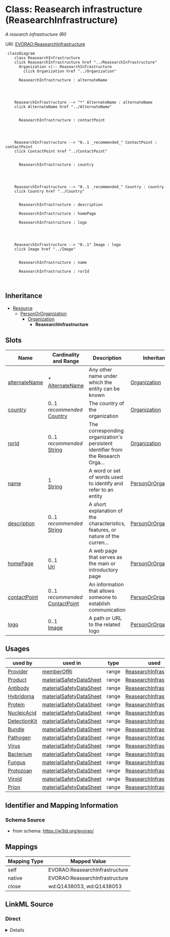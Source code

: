 

# Class: Reasearch infrastructure (ReasearchInfrastructure) 


_A research infrastructure (RI)_





URI: [EVORAO:ReasearchInfrastructure](https://w3id.org/evorao/ReasearchInfrastructure)






```mermaid
 classDiagram
    class ReasearchInfrastructure
    click ReasearchInfrastructure href "../ReasearchInfrastructure"
      Organization <|-- ReasearchInfrastructure
        click Organization href "../Organization"
      
      ReasearchInfrastructure : alternateName
        
          
    
    
    ReasearchInfrastructure --> "*" AlternateName : alternateName
    click AlternateName href "../AlternateName"

        
      ReasearchInfrastructure : contactPoint
        
          
    
    
    ReasearchInfrastructure --> "0..1 _recommended_" ContactPoint : contactPoint
    click ContactPoint href "../ContactPoint"

        
      ReasearchInfrastructure : country
        
          
    
    
    ReasearchInfrastructure --> "0..1 _recommended_" Country : country
    click Country href "../Country"

        
      ReasearchInfrastructure : description
        
      ReasearchInfrastructure : homePage
        
      ReasearchInfrastructure : logo
        
          
    
    
    ReasearchInfrastructure --> "0..1" Image : logo
    click Image href "../Image"

        
      ReasearchInfrastructure : name
        
      ReasearchInfrastructure : rorId
        
      
```





## Inheritance
* [Resource](Resource.md)
    * [PersonOrOrganization](PersonOrOrganization.md)
        * [Organization](Organization.md)
            * **ReasearchInfrastructure**



## Slots

| Name | Cardinality and Range | Description | Inheritance |
| ---  | --- | --- | --- |
| [alternateName](alternateName.md) | * <br/> [AlternateName](AlternateName.md) | Any other name under which the entity can be known | [Organization](Organization.md) |
| [country](country.md) | 0..1 _recommended_ <br/> [Country](Country.md) | The country of the organization | [Organization](Organization.md) |
| [rorId](rorId.md) | 0..1 _recommended_ <br/> [String](String.md) | The corresponding organization's persistent identifier from the Research Orga... | [Organization](Organization.md) |
| [name](name.md) | 1 <br/> [String](String.md) | A word or set of words used to identify and refer to an entity | [PersonOrOrganization](PersonOrOrganization.md) |
| [description](description.md) | 0..1 _recommended_ <br/> [String](String.md) | A short explanation of the characteristics, features, or nature of the curren... | [PersonOrOrganization](PersonOrOrganization.md) |
| [homePage](homePage.md) | 0..1 <br/> [Uri](Uri.md) | A web page that serves as the main or introductory page | [PersonOrOrganization](PersonOrOrganization.md) |
| [contactPoint](contactPoint.md) | 0..1 _recommended_ <br/> [ContactPoint](ContactPoint.md) | An information that allows someone to establish communication | [PersonOrOrganization](PersonOrOrganization.md) |
| [logo](logo.md) | 0..1 <br/> [Image](Image.md) | A path or URL to the related logo | [PersonOrOrganization](PersonOrOrganization.md) |





## Usages

| used by | used in | type | used |
| ---  | --- | --- | --- |
| [Provider](Provider.md) | [memberOfRi](memberOfRi.md) | range | [ReasearchInfrastructure](ReasearchInfrastructure.md) |
| [Product](Product.md) | [materialSafetyDataSheet](materialSafetyDataSheet.md) | range | [ReasearchInfrastructure](ReasearchInfrastructure.md) |
| [Antibody](Antibody.md) | [materialSafetyDataSheet](materialSafetyDataSheet.md) | range | [ReasearchInfrastructure](ReasearchInfrastructure.md) |
| [Hybridoma](Hybridoma.md) | [materialSafetyDataSheet](materialSafetyDataSheet.md) | range | [ReasearchInfrastructure](ReasearchInfrastructure.md) |
| [Protein](Protein.md) | [materialSafetyDataSheet](materialSafetyDataSheet.md) | range | [ReasearchInfrastructure](ReasearchInfrastructure.md) |
| [NucleicAcid](NucleicAcid.md) | [materialSafetyDataSheet](materialSafetyDataSheet.md) | range | [ReasearchInfrastructure](ReasearchInfrastructure.md) |
| [DetectionKit](DetectionKit.md) | [materialSafetyDataSheet](materialSafetyDataSheet.md) | range | [ReasearchInfrastructure](ReasearchInfrastructure.md) |
| [Bundle](Bundle.md) | [materialSafetyDataSheet](materialSafetyDataSheet.md) | range | [ReasearchInfrastructure](ReasearchInfrastructure.md) |
| [Pathogen](Pathogen.md) | [materialSafetyDataSheet](materialSafetyDataSheet.md) | range | [ReasearchInfrastructure](ReasearchInfrastructure.md) |
| [Virus](Virus.md) | [materialSafetyDataSheet](materialSafetyDataSheet.md) | range | [ReasearchInfrastructure](ReasearchInfrastructure.md) |
| [Bacterium](Bacterium.md) | [materialSafetyDataSheet](materialSafetyDataSheet.md) | range | [ReasearchInfrastructure](ReasearchInfrastructure.md) |
| [Fungus](Fungus.md) | [materialSafetyDataSheet](materialSafetyDataSheet.md) | range | [ReasearchInfrastructure](ReasearchInfrastructure.md) |
| [Protozoan](Protozoan.md) | [materialSafetyDataSheet](materialSafetyDataSheet.md) | range | [ReasearchInfrastructure](ReasearchInfrastructure.md) |
| [Viroid](Viroid.md) | [materialSafetyDataSheet](materialSafetyDataSheet.md) | range | [ReasearchInfrastructure](ReasearchInfrastructure.md) |
| [Prion](Prion.md) | [materialSafetyDataSheet](materialSafetyDataSheet.md) | range | [ReasearchInfrastructure](ReasearchInfrastructure.md) |






## Identifier and Mapping Information







### Schema Source


* from schema: https://w3id.org/evorao/




## Mappings

| Mapping Type | Mapped Value |
| ---  | ---  |
| self | EVORAO:ReasearchInfrastructure |
| native | EVORAO:ReasearchInfrastructure |
| close | wd:Q1438053, wd:Q1438053 |







## LinkML Source

<!-- TODO: investigate https://stackoverflow.com/questions/37606292/how-to-create-tabbed-code-blocks-in-mkdocs-or-sphinx -->

### Direct

<details>
```yaml
name: ReasearchInfrastructure
description: A research infrastructure (RI)
title: Reasearch infrastructure
from_schema: https://w3id.org/evorao/
close_mappings:
- wd:Q1438053
- wd:Q1438053
is_a: Organization

```
</details>

### Induced

<details>
```yaml
name: ReasearchInfrastructure
description: A research infrastructure (RI)
title: Reasearch infrastructure
from_schema: https://w3id.org/evorao/
close_mappings:
- wd:Q1438053
- wd:Q1438053
is_a: Organization
attributes:
  alternateName:
    name: alternateName
    description: Any other name under which the entity can be known
    title: alternate name
    comments:
    - This includes previous names, acronyms, former taxonomic terms, and other variations.
      This information can serve as keywords for search purposes and as a bridge with
      other projects that use different naming systems or taxonomies
    from_schema: https://w3id.org/evorao/
    close_mappings:
    - wdp:P4970
    - schema:alternateName
    rank: 1000
    alias: alternateName
    owner: ReasearchInfrastructure
    domain_of:
    - Organization
    - CommonName
    - AlternateName
    range: AlternateName
    required: false
    multivalued: true
  country:
    name: country
    description: The country of the organization
    title: country
    from_schema: https://w3id.org/evorao/
    rank: 1000
    alias: country
    owner: ReasearchInfrastructure
    domain_of:
    - Organization
    range: Country
    required: false
    recommended: true
    multivalued: false
  rorId:
    name: rorId
    description: The corresponding organization's persistent identifier from the Research
      Organization Registry (ROR)
    title: ROR iD
    from_schema: https://w3id.org/evorao/
    exact_mappings:
    - wdp:P6782
    rank: 1000
    alias: rorId
    owner: ReasearchInfrastructure
    domain_of:
    - Organization
    range: string
    required: false
    recommended: true
    multivalued: false
  name:
    name: name
    description: A word or set of words used to identify and refer to an entity
    title: name
    from_schema: https://w3id.org/evorao/
    exact_mappings:
    - schema:name
    close_mappings:
    - dct:title
    rank: 1000
    slot_uri: foaf:name
    alias: name
    owner: ReasearchInfrastructure
    domain_of:
    - PersonOrOrganization
    - File
    - ContactPoint
    range: string
    required: true
    multivalued: false
  description:
    name: description
    description: A short explanation of the characteristics, features, or nature of
      the current item
    title: description
    comments:
    - 'Describe this item in few lines. This description will serve as a summary to
      present the resource.

      '
    from_schema: https://w3id.org/evorao/
    exact_mappings:
    - schema:description
    close_mappings:
    - schema:description
    rank: 1000
    slot_uri: dct:description
    alias: description
    owner: ReasearchInfrastructure
    domain_of:
    - PersonOrOrganization
    - Dataset
    - DataService
    - Term
    - File
    - ContactPoint
    - License
    - Certification
    range: string
    required: false
    recommended: true
    multivalued: false
  homePage:
    name: homePage
    description: A web page that serves as the main or introductory page
    title: home page
    from_schema: https://w3id.org/evorao/
    rank: 1000
    slot_uri: foaf:homepage
    alias: homePage
    owner: ReasearchInfrastructure
    domain_of:
    - PersonOrOrganization
    range: uri
    required: false
    multivalued: false
  contactPoint:
    name: contactPoint
    description: An information that allows someone to establish communication
    title: contact point
    from_schema: https://w3id.org/evorao/
    rank: 1000
    slot_uri: dcat:contactPoint
    alias: contactPoint
    owner: ReasearchInfrastructure
    domain_of:
    - PersonOrOrganization
    - ProductOrService
    range: ContactPoint
    required: false
    recommended: true
    multivalued: false
  logo:
    name: logo
    description: A path or URL to the related logo
    title: logo
    from_schema: https://w3id.org/evorao/
    rank: 1000
    alias: logo
    owner: ReasearchInfrastructure
    domain_of:
    - PersonOrOrganization
    - License
    - Certification
    range: Image
    required: false
    multivalued: false

```
</details>